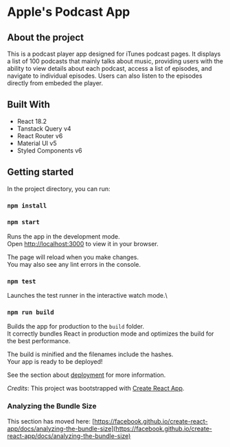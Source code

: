 # Apple's Podcast App

## About the project
This is a podcast player app designed for iTunes podcast pages. It displays a list of 100 podcasts that mainly talks about music, providing users with the ability to view details about each podcast, access a list of episodes, and navigate to individual episodes. Users can also listen to the episodes directly from embeded the player.

## Built With

- React 18.2
- Tanstack Query v4
- React Router v6
- Material UI v5
- Styled Components v6

## Getting started

In the project directory, you can run:

### `npm install`
### `npm start`

Runs the app in the development mode.\
Open [http://localhost:3000](http://localhost:3000) to view it in your browser.

The page will reload when you make changes.\
You may also see any lint errors in the console.

### `npm test`

Launches the test runner in the interactive watch mode.\

### `npm run build`

Builds the app for production to the `build` folder.\
It correctly bundles React in production mode and optimizes the build for the best performance.

The build is minified and the filenames include the hashes.\
Your app is ready to be deployed!

See the section about [deployment](https://facebook.github.io/create-react-app/docs/deployment) for more information.

_Credits_: This project was bootstrapped with [Create React App](https://github.com/facebook/create-react-app).


### Analyzing the Bundle Size

This section has moved here: [https://facebook.github.io/create-react-app/docs/analyzing-the-bundle-size](https://facebook.github.io/create-react-app/docs/analyzing-the-bundle-size)
